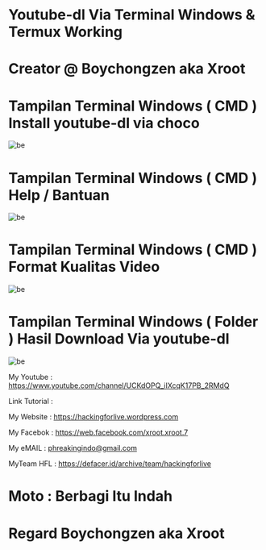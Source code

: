 # Youtube-dl Via Terminal Windows & Termux Working 

# Creator @ Boychongzen aka Xroot

# Tampilan Terminal Windows ( CMD ) Install youtube-dl via choco
![be](https://raw.githubusercontent.com/boychongzen18/youtube-dl/master/yt.jpg)
# Tampilan Terminal Windows ( CMD ) Help / Bantuan
![be](https://raw.githubusercontent.com/boychongzen18/youtube-dl/master/yt1.jpg)
# Tampilan Terminal Windows ( CMD ) Format Kualitas Video
![be](https://raw.githubusercontent.com/boychongzen18/youtube-dl/master/yt2.jpg)
# Tampilan Terminal Windows ( Folder ) Hasil Download Via youtube-dl
![be](https://raw.githubusercontent.com/boychongzen18/youtube-dl/master/yt3.jpg)

My Youtube    : https://www.youtube.com/channel/UCKdOPQ_iIXcqK17PB_2RMdQ

Link Tutorial : 

My Website    : https://hackingforlive.wordpress.com

My Facebok    : https://web.facebook.com/xroot.xroot.7

My eMAIL      : phreakingindo@gmail.com

MyTeam HFL    : https://defacer.id/archive/team/hackingforlive

# Moto : Berbagi Itu Indah

# Regard Boychongzen aka Xroot
